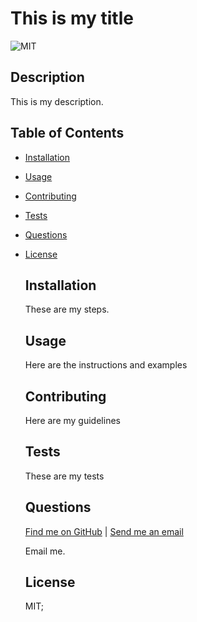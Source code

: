 # This is my title
  ![MIT]("https://img.shields.io/badge/License-MIT-blue")

  ## Description

  This is my description.
  
  
  ## Table of Contents
  
  * [Installation](#installation)
  * [Usage](#usage)
  * [Contributing](#contributing)
  * [Tests](#tests)
  * [Questions](#questions)
  
* [License](#license)


  ## Installation
  
  These are my steps.
  
  
  ## Usage
  
  Here are the instructions and examples
  
  
  ## Contributing
  
  Here are my guidelines
  
  
  ## Tests
  
  These are my tests
  
  
  ## Questions
  
  [Find me on GitHub](https://github.com/hwoolford) | [Send me an email](hwoolford@mail.com)
  
  Email me.


  ## License

    MIT;
